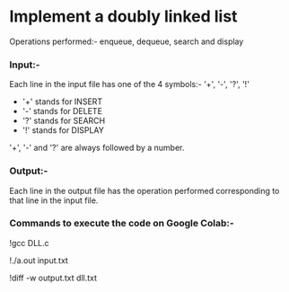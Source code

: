 <h1> Implement a doubly linked list </h1>

Operations performed:- enqueue, dequeue, search and display


<b> <h3> Input:- </h3> </b>
Each line in the input file has one of the 4 symbols:- '+', '-', '?', '!'
  - '+' stands for INSERT
  - '-' stands for DELETE
  - '?' stands for SEARCH
  - '!' stands for DISPLAY
  
'+', '-' and '?' are always followed by a number.

<b> <h3> Output:- </h3> </b>

Each line in the output file has the operation performed corresponding to that line in the input file.


<b> <h3> Commands to execute the code on Google Colab:- </h3> </b>

!gcc DLL.c

!./a.out input.txt

!diff -w output.txt dll.txt
